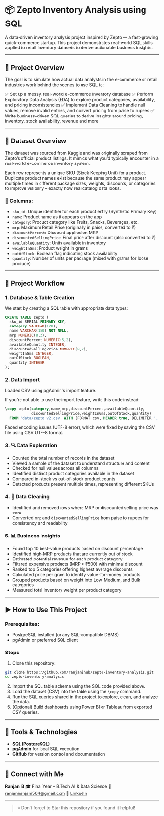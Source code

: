 # 📦 Zepto Inventory Analysis using SQL

A data-driven inventory analysis project inspired by Zepto — a fast-growing quick-commerce startup. This project demonstrates real-world SQL skills applied to retail inventory datasets to derive actionable business insights.

---

## 📌 Project Overview

The goal is to simulate how actual data analysts in the e-commerce or retail industries work behind the scenes to use SQL to:

✅ Set up a messy, real-world e-commerce inventory database
✅ Perform Exploratory Data Analysis (EDA) to explore product categories, availability, and pricing inconsistencies
✅ Implement Data Cleaning to handle null values, remove invalid entries, and convert pricing from paise to rupees
✅ Write business-driven SQL queries to derive insights around pricing, inventory, stock availability, revenue and more

---

## 📁 Dataset Overview

The dataset was sourced from Kaggle and was originally scraped from Zepto’s official product listings. It mimics what you’d typically encounter in a real-world e-commerce inventory system.

Each row represents a unique SKU (Stock Keeping Unit) for a product. Duplicate product names exist because the same product may appear multiple times in different package sizes, weights, discounts, or categories to improve visibility – exactly how real catalog data looks.

### 🧾 Columns:

* `sku_id`: Unique identifier for each product entry (Synthetic Primary Key)
* `name`: Product name as it appears on the app
* `category`: Product category like Fruits, Snacks, Beverages, etc.
* `mrp`: Maximum Retail Price (originally in paise, converted to ₹)
* `discountPercent`: Discount applied on MRP
* `discountedSellingPrice`: Final price after discount (also converted to ₹)
* `availableQuantity`: Units available in inventory
* `weightInGms`: Product weight in grams
* `outOfStock`: Boolean flag indicating stock availability
* `quantity`: Number of units per package (mixed with grams for loose produce)

---

## 🔧 Project Workflow

### 1. Database & Table Creation

We start by creating a SQL table with appropriate data types:

```sql
CREATE TABLE zepto (
  sku_id SERIAL PRIMARY KEY,
  category VARCHAR(120),
  name VARCHAR(150) NOT NULL,
  mrp NUMERIC(8,2),
  discountPercent NUMERIC(5,2),
  availableQuantity INTEGER,
  discountedSellingPrice NUMERIC(8,2),
  weightInGms INTEGER,
  outOfStock BOOLEAN,
  quantity INTEGER
);
```

### 2. Data Import

Loaded CSV using pgAdmin's import feature.

If you're not able to use the import feature, write this code instead:

```sql
\copy zepto(category,name,mrp,discountPercent,availableQuantity,
            discountedSellingPrice,weightInGms,outOfStock,quantity)
  FROM 'data/zepto_v2.csv' WITH (FORMAT csv, HEADER true, DELIMITER ',', QUOTE '"', ENCODING 'UTF8');
```

Faced encoding issues (UTF-8 error), which were fixed by saving the CSV file using CSV UTF-8 format.

### 3. 🔍 Data Exploration

* Counted the total number of records in the dataset
* Viewed a sample of the dataset to understand structure and content
* Checked for null values across all columns
* Identified distinct product categories available in the dataset
* Compared in-stock vs out-of-stock product counts
* Detected products present multiple times, representing different SKUs

### 4. 🧹 Data Cleaning

* Identified and removed rows where MRP or discounted selling price was zero
* Converted `mrp` and `discountedSellingPrice` from paise to rupees for consistency and readability

### 5. 📊 Business Insights

* Found top 10 best-value products based on discount percentage
* Identified high-MRP products that are currently out of stock
* Estimated potential revenue for each product category
* Filtered expensive products (MRP > ₹500) with minimal discount
* Ranked top 5 categories offering highest average discounts
* Calculated price per gram to identify value-for-money products
* Grouped products based on weight into Low, Medium, and Bulk categories
* Measured total inventory weight per product category

---

## ▶️ How to Use This Project

### Prerequisites:

* PostgreSQL installed (or any SQL-compatible DBMS)
* pgAdmin or preferred SQL client

### Steps:

1. Clone this repository:

```bash
git clone https://github.com/ranjanihub/zepto-inventory-analysis.git
cd zepto-inventory-analysis
```

2. Import the SQL table schema using the SQL code provided above.
3. Load the dataset (CSV) into the table using the `\copy` command.
4. Run the SQL queries shared in the project to explore, clean, and analyze the data.
5. (Optional) Build dashboards using Power BI or Tableau from exported CSV queries.

---

## 🔧 Tools & Technologies

* **SQL (PostgreSQL)**
* **pgAdmin** for local SQL execution
* **GitHub** for version control and documentation

---

## 🤝 Connect with Me

**Ranjani B**
🎓 Final Year – B.Tech AI & Data Science
📧 [ranjaniranjani564@gmail.com](mailto:ranjaniranjani564@gmail.com)
🔗 [LinkedIn](https://linkedin.com/in/ranjani8)

---

> ⭐ Don’t forget to Star this repository if you found it helpful!
